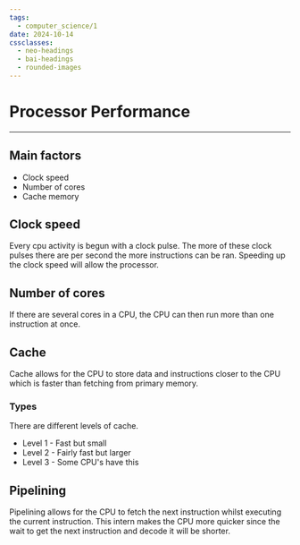 ```yaml
---
tags:
  - computer_science/1
date: 2024-10-14
cssclasses:
  - neo-headings
  - bai-headings
  - rounded-images
---
```

# Processor Performance

***
## Main factors
- Clock speed
- Number of cores
- Cache memory
## Clock speed
Every cpu activity is begun with a clock pulse. The more of these clock pulses there are per second the more instructions can be ran. Speeding up the clock speed will allow the processor.
## Number of cores
If there are several cores in a CPU, the CPU can then run more than one instruction at once. 
## Cache
Cache allows for the CPU to store data and instructions closer to the CPU which is faster than fetching from primary memory.
### Types
There are different levels of cache. 
- Level 1 - Fast but small 
- Level 2 - Fairly fast but larger
- Level 3 - Some CPU's have this
## Pipelining
Pipelining allows for the CPU to fetch the next instruction whilst executing the current instruction. This intern makes the CPU more quicker since the wait to get the next instruction and decode it will be shorter.